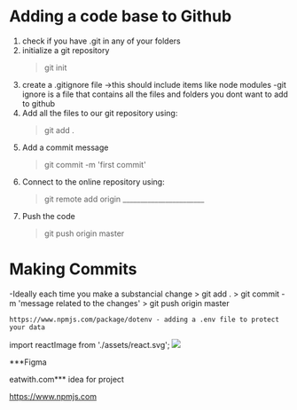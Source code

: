 # Adding a code base to Github

1. check if you have .git in any of your folders
2. initialize a git repository
    >git init
3. create a .gitignore file ->this should include items like node modules
    -git ignore is a file that contains all the files and folders you dont want to add to github
4. Add all the files to our git repository using:
    >git add .
5. Add a commit message
    > git commit -m 'first commit'       
6. Connect to the online repository using:
    >git remote add origin _______________________
7. Push the code
    >git push origin master

# Making Commits

-Ideally each time you make a substancial change
    > git add .
    > git commit -m 'message related to the changes'
    > git push origin master

    https://www.npmjs.com/package/dotenv - adding a .env file to protect your data

import reactImage from './assets/react.svg';
<img src={reactImage}/>

***Figma

eatwith.com*** idea for project

https://www.npmjs.com
